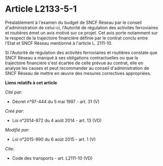# Article L2133-5-1

Préalablement à l'examen du budget de SNCF Réseau par le conseil d'administration de celui-ci, l'Autorité de régulation des
activités ferroviaires et routières émet un avis motivé sur ce projet. Cet avis porte notamment sur le respect de la
trajectoire financière définie par le contrat conclu entre l'Etat et SNCF Réseau mentionné à l'article L. 2111-10. 

Si l'Autorité de régulation des activités ferroviaires et routières constate que SNCF Réseau a manqué à ses obligations
contractuelles ou que la trajectoire financière s'est écartée de celle prévue au contrat, elle en analyse les causes et peut
recommander au conseil d'administration de SNCF Réseau de mettre en œuvre des mesures correctives appropriées.

**Liens relatifs à cet article**

_Cité par_:

  - Décret n°97-444 du 5 mai 1997 - art. 31 (V)

_Créé par_:

  - Loi n°2014-872 du 4 août 2014 - art. 13 (VD)

_Modifié par_:

  - Loi n°2015-990 du 6 août 2015 - art. 1 (V)

_Cite_:

  - Code des transports - art. L2111-10 (VD)
